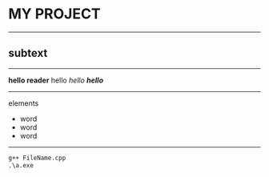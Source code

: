 # MY PROJECT 
----------
## subtext
---
**hello reader**
hello
*hello*
***hello***
***
elements
* word
* word
* word
***
```cmd
g++ FileName.cpp
.\a.exe
```

